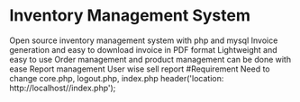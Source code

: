 # Inventory Management System
Open source inventory management system with php and mysql
Invoice generation and easy to download invoice in PDF format
Lightweight and easy to use
Order management and product management can be done with ease
Report management
User wise sell report
#Requirement
Need to change
core.php, logout.php, index.php
header('location: http://localhost/<foldername>/index.php');	

